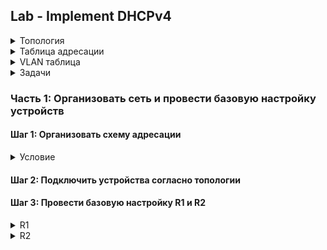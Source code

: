 ## Lab - Implement DHCPv4

<details>

<summary>Топология</summary>
  
![Топология](https://user-images.githubusercontent.com/74641903/113519062-a1f6c500-9592-11eb-9748-2bdaf3e46485.JPG)


</details>

<details>

<summary>Таблица адресации</summary>
  
| Устройство | Интерфейс | IP адрес | Маска подсести | Шлюз по-умолчанию |
| ---------- | --------------- | --------------- |--------------- | --------------- |
| R1         | e0/0      | 10.0.0.1 | 255.255.255.252 | N/A |
|            | e0/1      | N/A | N/A |  N/A |
|            | e0/1.100  | 192.168.1.1 | 255.255.255.192 | N/A |
|            | e0/1.200  | 192.168.1.65 | 255.255.255.224 | N/A |
|            | e0/1.1000 | N/A | N/A | N/A |
| R2         | e0/0 | 10.0.0.2 | 255.255.255.252 | N/A |
|            | e0/1 | 192.168.1.97 | 255.255.255.240 | N/A |
| S1         | VLAN 200 | 192.168.1.66 | 255.255.255.224 | 192.168.1.65 |
| S2         | VLAN 1 | 192.168.1.98 | 255.255.255.240 | 192.168.1.97 |
| PC-A       | eth0 | DHCP | DHCP | DHCP |
| PC-B       | eth0 | DHCP | DHCP | DHCP |

</details>

<details>

<summary>VLAN таблица</summary>
  
| VLAN | Имя | Интерфейс |
| ---------- | --------------- | --------------- |
| 1         |  N/A     | S2: e0/0 |
| 100           | Clients     | S1: e0/0 |
| 200           | Management | S1: VLAN 200 |
| 999           | Parking_Lot  | S1: e0/2-3 |
| 1000           | Native | N/A |


</details>

<details>

<summary>Задачи</summary>
  

Часть 1: Организовать сеть и провести базовую настройку устройств <br />
Часть 2: Настроить и проверить работу двух DHCPv4 серверов на  R1 <br />
Часть 3: Настроить и проверить работу  DHCP Relay на R2 


</details>

### Часть 1: Организовать сеть и провести базовую настройку устройств

#### Шаг 1: Организовать схему адресации

<details> 

<summary>Условие</summary>
Разбить 192.168.1.0/24 на 3 подсети по следующим параметрам: <br />
a. “Подсеть A”, поддерживающая 58 хостов (the client VLAN at R1). <br />
Подсеть A: 192.168.1.0/26 <br /> 
<br />

b. “Подсеть B”, поддерживающая 28 хостов (the management VLAN at R1). <br />
Подсеть B: 192.168.1.64/27 <br />
<br />

c.“Подсеть C”, поддерживающая 12 хостов (the client network at R2). <br />
Подсеть C: 192.168.1.96/28 <br />

</details>

#### Шаг 2: Подключить устройства согласно топологии
#### Шаг 3: Провести базовую настройку R1 и R2

<details>
<summary>R1</summary>

```
Router(config)#hostname R1
R1(config)#no ip domain lookup
R1(config)#enable secret class
R1(config)#line console 0
R1(config-line)#password cisco
R1(config-line)#login
R1(config-line)#line vty 0 4
R1(config-line)#password cisco
R1(config-line)#login
R1(config)#service password-encryption
R1(config)#banner motd $ Only for authorized users $
R1#clock set 16:01:00 04 April 2021
R1#copy running-config startup-config

```

</details>

<details>
<summary>R2</summary>

```
Router(config)#hostname R1
R2(config)#no ip domain lookup
R2(config)#enable secret class
R2(config)#line console 0
R2(config-line)#password cisco
R2(config-line)#login
R2(config-line)#line vty 0 4
R2(config-line)#password cisco
R2(config-line)#login
R2(config)#service password-encryption
R2(config)#banner motd $ Only for authorized users $
R2#clock set 16:01:00 04 April 2021
R2#copy running-config startup-config

```

</details>



